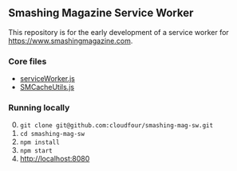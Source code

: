 ## Smashing Magazine Service Worker

This repository is for the early development of a service worker for https://www.smashingmagazine.com.

### Core files

- [serviceWorker.js](serviceWorker.js)
- [SMCacheUtils.js](SMCacheUtils.js)

### Running locally

0. `git clone git@github.com:cloudfour/smashing-mag-sw.git`
0. `cd smashing-mag-sw`
0. `npm install`
0. `npm start`
0. <http://localhost:8080>
